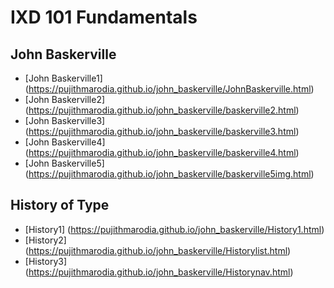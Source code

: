 IXD 101 Fundamentals
====================
John Baskerville
----------------

- [John Baskerville1] (https://pujithmarodia.github.io/john_baskerville/JohnBaskerville.html)
- [John Baskerville2] (https://pujithmarodia.github.io/john_baskerville/baskerville2.html)
- [John Baskerville3] (https://pujithmarodia.github.io/john_baskerville/baskerville3.html)
- [John Baskerville4] (https://pujithmarodia.github.io/john_baskerville/baskerville4.html)
- [John Baskerville5] (https://pujithmarodia.github.io/john_baskerville/baskerville5img.html)

History of Type
---------------
- [History1] (https://pujithmarodia.github.io/john_baskerville/History1.html)
- [History2] (https://pujithmarodia.github.io/john_baskerville/Historylist.html)
- [History3] (https://pujithmarodia.github.io/john_baskerville/Historynav.html)
